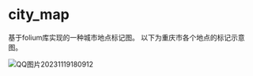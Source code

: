 # city_map
基于folium库实现的一种城市地点标记图。
以下为重庆市各个地点的标记示意图。

![QQ图片20231119180912](https://github.com/lightyear88/city_map/assets/110273780/c7826c19-0bc9-4e19-9059-a36a6692395e)
